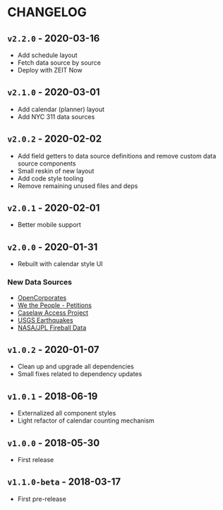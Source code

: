 # CHANGELOG

## `v2.2.0` - 2020-03-16

- Add schedule layout
- Fetch data source by source
- Deploy with ZEIT Now

## `v2.1.0` - 2020-03-01

- Add calendar (planner) layout
- Add NYC 311 data sources

## `v2.0.2` - 2020-02-02

- Add field getters to data source definitions and remove custom data source components
- Small reskin of new layout
- Add code style tooling
- Remove remaining unused files and deps

## `v2.0.1` - 2020-02-01

- Better mobile support

## `v2.0.0` - 2020-01-31

- Rebuilt with calendar style UI

### New Data Sources

- [OpenCorporates](https://api.opencorporates.com/documentation/API-Reference)
- [We the People - Petitions](https://petitions.whitehouse.gov/developers)
- [Caselaw Access Project](https://case.law/api/)
- [USGS Earthquakes](https://earthquake.usgs.gov/fdsnws/event/1/)
- [NASA/JPL Fireball Data](https://ssd-api.jpl.nasa.gov/doc/fireball.html)

## `v1.0.2` - 2020-01-07

- Clean up and upgrade all dependencies
- Small fixes related to dependency updates

## `v1.0.1` - 2018-06-19

- Externalized all component styles
- Light refactor of calendar counting mechanism

## `v1.0.0` - 2018-05-30

- First release

## `v1.1.0-beta` - 2018-03-17

- First pre-release
